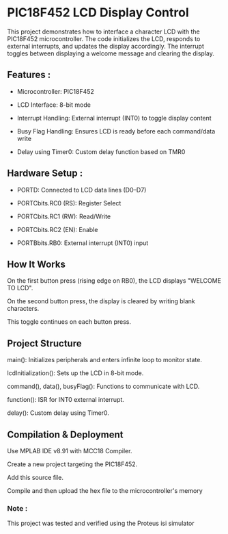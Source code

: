 # PIC18F452 LCD Display Control
This project demonstrates how to interface a character LCD with the PIC18F452 microcontroller. The code initializes the LCD, responds to external interrupts, and updates the display accordingly. The interrupt toggles between displaying a welcome message and clearing the display.

## Features : 
- Microcontroller: PIC18F452

- LCD Interface: 8-bit mode

- Interrupt Handling: External interrupt (INT0) to toggle display content

- Busy Flag Handling: Ensures LCD is ready before each command/data write

- Delay using Timer0: Custom delay function based on TMR0

## Hardware Setup : 
- PORTD: Connected to LCD data lines (D0–D7)

- PORTCbits.RC0 (RS): Register Select

- PORTCbits.RC1 (RW): Read/Write

- PORTCbits.RC2 (EN): Enable

- PORTBbits.RB0: External interrupt (INT0) input

## How It Works
On the first button press (rising edge on RB0), the LCD displays "WELCOME TO LCD".

On the second button press, the display is cleared by writing blank characters.

This toggle continues on each button press.

## Project Structure
main(): Initializes peripherals and enters infinite loop to monitor state.

lcdInitialization(): Sets up the LCD in 8-bit mode.

command(), data(), busyFlag(): Functions to communicate with LCD.

function(): ISR for INT0 external interrupt.

delay(): Custom delay using Timer0.

## Compilation & Deployment
Use MPLAB IDE v8.91 with MCC18 Compiler.

Create a new project targeting the PIC18F452.

Add this source file.

Compile and then upload the hex file to the microcontroller's memory

### Note : 
This project was tested and verified using the Proteus isi simulator

